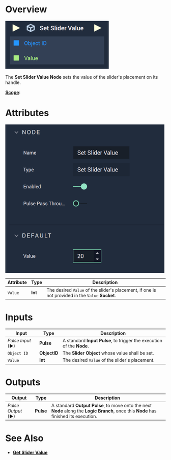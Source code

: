 # Overview

![The Set Slider Value Node.](../../../.gitbook/assets/setslidervaluenode.png)

The **Set Slider Value Node** sets the value of the slider's placement on its handle. 

[**Scope**]():

# Attributes

![The Set Slider Value Node Attributes.](../../../.gitbook/assets/setslidervalueattributes.png)

|Attribute|Type|Description|
|---|---|---|
|`Value`|**Int**|The desired `Value` of the slider's placement, if one is not provided in the `Value` **Socket**.|

# Inputs

|Input|Type|Description|
|---|---|---|
|*Pulse Input* (►)|**Pulse**|A standard **Input Pulse**, to trigger the execution of the **Node**.|
|`Object ID`|**ObjectID**|The **Slider Object** whose value shall be set.|
|`Value`|**Int**|The desired `Value` of the slider's placement.|


# Outputs

|Output|Type|Description|
|---|---|---|
|*Pulse Output* (►)|**Pulse**|A standard **Output Pulse**, to move onto the next **Node** along the **Logic Branch**, once this **Node** has finished its execution.|


# See Also

* [**Get Slider Value**](getslidervalue.md)

